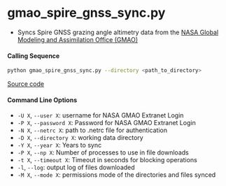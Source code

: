 gmao_spire_gnss_sync.py
=======================

- Syncs Spire GNSS grazing angle altimetry data from the [NASA Global Modeling and Assimilation Office (GMAO)](https://gmao.gsfc.nasa.gov)

#### Calling Sequence
```bash
python gmao_spire_gnss_sync.py --directory <path_to_directory>
```
[Source code](https://github.com/tsutterley/Spire-GNSS/blob/main/scripts/gmao_spire_gnss_sync.py)

#### Command Line Options
- `-U X`, `--user X`: username for NASA GMAO Extranet Login
- `-P X`, `--password X`: Password for NASA GMAO Extranet Login
- `-N X`, `--netrc X`: path to .netrc file for authentication
- `-D X`, `--directory X`: working data directory
- `-Y X`, `--year X`: Years to sync
- `-P X`, `--np X`: Number of processes to use in file downloads
- `-t X`, `--timeout X`: Timeout in seconds for blocking operations
- `-l`, `--log`: output log of files downloaded
- `-M X`, `--mode X`: permissions mode of the directories and files synced
